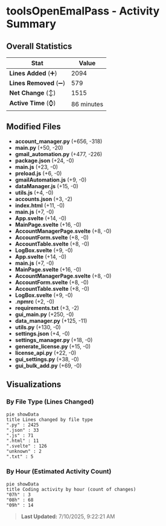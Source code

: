 # toolsOpenEmalPass - Activity Summary 

## Overall Statistics

| Stat                   | Value                                                             |
| ---------------------- | ----------------------------------------------------------------- |
| **Lines Added** (➕)   | 2094                                          |
| **Lines Removed** (➖) | 579                                        |
| **Net Change** (↕)    | 1515                |
| **Active Time** (⌚)   | 86 minutes |


## Modified Files
- **account_manager.py** (+656, -318)
- **main.py** (+50, -20)
- **gmail_automation.py** (+477, -226)
- **package.json** (+24, -0)
- **main.js** (+23, -0)
- **preload.js** (+6, -0)
- **gmailAutomation.js** (+9, -0)
- **dataManager.js** (+15, -0)
- **utils.js** (+4, -0)
- **accounts.json** (+3, -2)
- **index.html** (+11, -0)
- **main.js** (+7, -0)
- **App.svelte** (+14, -0)
- **MainPage.svelte** (+16, -0)
- **AccountManagerPage.svelte** (+8, -0)
- **AccountForm.svelte** (+8, -0)
- **AccountTable.svelte** (+8, -0)
- **LogBox.svelte** (+9, -0)
- **App.svelte** (+14, -0)
- **main.js** (+7, -0)
- **MainPage.svelte** (+16, -0)
- **AccountManagerPage.svelte** (+8, -0)
- **AccountForm.svelte** (+8, -0)
- **AccountTable.svelte** (+8, -0)
- **LogBox.svelte** (+9, -0)
- **.npmrc** (+2, -0)
- **requirements.txt** (+3, -2)
- **gui_main.py** (+250, -0)
- **data_manager.py** (+125, -11)
- **utils.py** (+130, -0)
- **settings.json** (+4, -0)
- **settings_manager.py** (+18, -0)
- **generate_license.py** (+15, -0)
- **license_api.py** (+22, -0)
- **gui_settings.py** (+38, -0)
- **gui_bulk_add.py** (+69, -0)

## Visualizations

### By File Type (Lines Changed)

```mermaid
pie showData
title Lines changed by file type
".py" : 2425
".json" : 33
".js" : 71
".html" : 11
".svelte" : 126
"unknown" : 2
".txt" : 5
```

### By Hour (Estimated Activity Count)

```mermaid
pie showData
title Coding activity by hour (count of changes)
"07h" : 3
"08h" : 68
"09h" : 14
```


> **Last Updated:** 7/10/2025, 9:22:21 AM